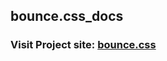 ## bounce.css_docs

### Visit Project site: [bounce.css](https://bouncecss.bookie0.repl.co/#how-anchor)
